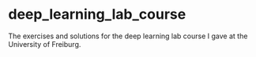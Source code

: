 # deep_learning_lab_course
The exercises and solutions for the deep learning lab course I gave at the University of Freiburg.
